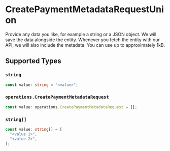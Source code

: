 # CreatePaymentMetadataRequestUnion

Provide any data you like, for example a string or a JSON object. We will save the data alongside the entity. Whenever you fetch the entity with our API, we will also include the metadata. You can use up to approximately 1kB.


## Supported Types

### `string`

```typescript
const value: string = "<value>";
```

### `operations.CreatePaymentMetadataRequest`

```typescript
const value: operations.CreatePaymentMetadataRequest = {};
```

### `string[]`

```typescript
const value: string[] = [
  "<value 1>",
  "<value 2>",
];
```


